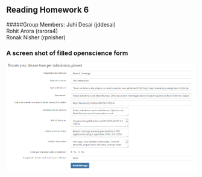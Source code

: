 ## Reading Homework 6
#####Group Members:
Juhi Desai (jddesai)  
Rohit Arora (rarora4)  
Ronak Nisher (rpnisher)  

### A screen shot of filled openscience form   
![Read6](https://github.com/juhidesai/x9115baymax/blob/master/hw/read/6/read6.png)   
